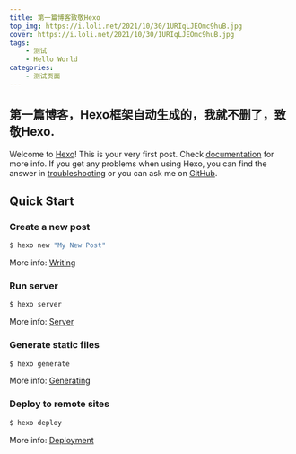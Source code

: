 ```yaml
---
title: 第一篇博客致敬Hexo
top_img: https://i.loli.net/2021/10/30/1URIqLJEOmc9huB.jpg
cover: https://i.loli.net/2021/10/30/1URIqLJEOmc9huB.jpg
tags:
    - 测试
    - Hello World
categories:
    - 测试页面
---
```


第一篇博客，Hexo框架自动生成的，我就不删了，致敬Hexo.
----------
Welcome to [Hexo](https://hexo.io/)! This is your very first post. Check [documentation](https://hexo.io/docs/) for more info. If you get any problems when using Hexo, you can find the answer in [troubleshooting](https://hexo.io/docs/troubleshooting.html) or you can ask me on [GitHub](https://github.com/hexojs/hexo/issues).

## Quick Start

### Create a new post

``` bash
$ hexo new "My New Post"
```

More info: [Writing](https://hexo.io/docs/writing.html)

### Run server

``` bash
$ hexo server
```

More info: [Server](https://hexo.io/docs/server.html)

### Generate static files

``` bash
$ hexo generate
```

More info: [Generating](https://hexo.io/docs/generating.html)

### Deploy to remote sites

``` bash
$ hexo deploy
```

More info: [Deployment](https://hexo.io/docs/one-command-deployment.html)
